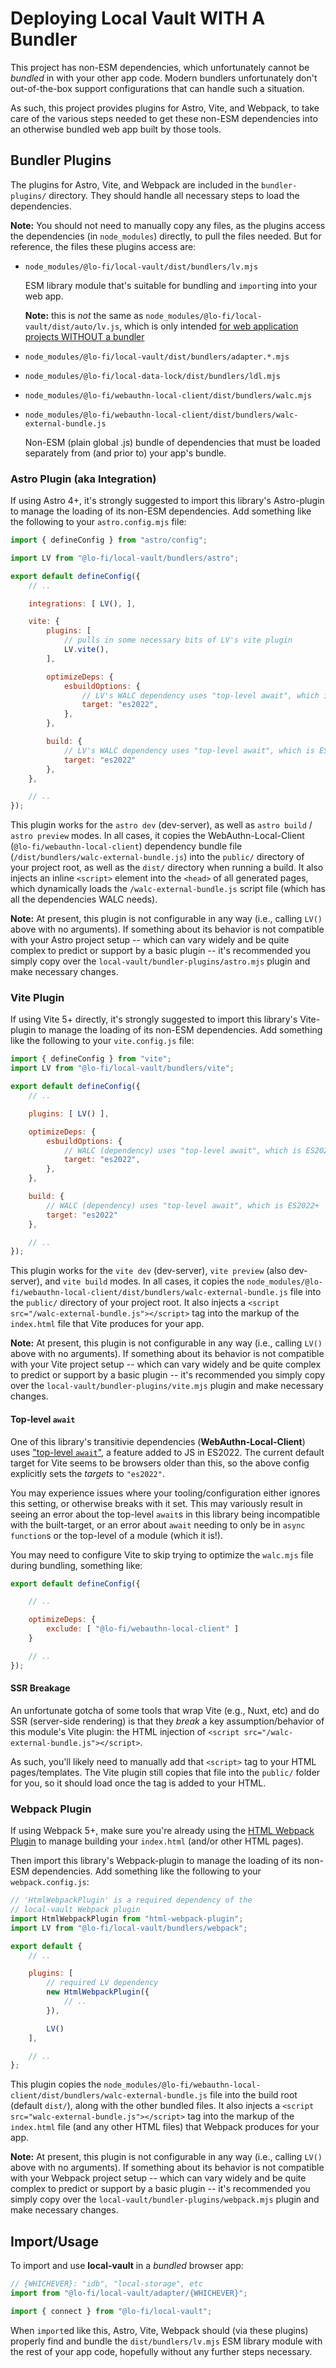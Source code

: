# Deploying Local Vault WITH A Bundler

This project has non-ESM dependencies, which unfortunately cannot be *bundled* in with your other app code. Modern bundlers unfortunately don't out-of-the-box support configurations that can handle such a situation.

As such, this project provides plugins for Astro, Vite, and Webpack, to take care of the various steps needed to get these non-ESM dependencies into an otherwise bundled web app built by those tools.

## Bundler Plugins

The plugins for Astro, Vite, and Webpack are included in the `bundler-plugins/` directory. They should handle all necessary steps to load the dependencies.

**Note:** You should not need to manually copy any files, as the plugins access the dependencies (in `node_modules`) directly, to pull the files needed. But for reference, the files these plugins access are:

* `node_modules/@lo-fi/local-vault/dist/bundlers/lv.mjs`

    ESM library module that's suitable for bundling and `import`ing into your web app.

    **Note:** this is *not* the same as `node_modules/@lo-fi/local-vault/dist/auto/lv.js`, which is only intended [for web application projects WITHOUT a bundler](NON-BUNDLERS.md)

* `node_modules/@lo-fi/local-vault/dist/bundlers/adapter.*.mjs`

* `node_modules/@lo-fi/local-data-lock/dist/bundlers/ldl.mjs`

* `node_modules/@lo-fi/webauthn-local-client/dist/bundlers/walc.mjs`

* `node_modules/@lo-fi/webauthn-local-client/dist/bundlers/walc-external-bundle.js`

    Non-ESM (plain global .js) bundle of dependencies that must be loaded separately from (and prior to) your app's bundle.

### Astro Plugin (aka Integration)

If using Astro 4+, it's strongly suggested to import this library's Astro-plugin to manage the loading of its non-ESM dependencies. Add something like the following to your `astro.config.mjs` file:

```js
import { defineConfig } from "astro/config";

import LV from "@lo-fi/local-vault/bundlers/astro";

export default defineConfig({
    // ..

    integrations: [ LV(), ],

    vite: {
        plugins: [
            // pulls in some necessary bits of LV's vite plugin
            LV.vite(),
        ],

        optimizeDeps: {
            esbuildOptions: {
                // LV's WALC dependency uses "top-level await", which is ES2022+
                target: "es2022",
            },
        },

        build: {
            // LV's WALC dependency uses "top-level await", which is ES2022+
            target: "es2022"
        },
    },

    // ..
});
```

This plugin works for the `astro dev` (dev-server), as well as `astro build` / `astro preview` modes. In all cases, it copies the WebAuthn-Local-Client (`@lo-fi/webauthn-local-client`) dependency bundle file (`/dist/bundlers/walc-external-bundle.js`) into the `public/` directory of your project root, as well as the `dist/` directory when running a build. It also injects an inline `<script>` element into the `<head>` of all generated pages, which dynamically loads the `/walc-external-bundle.js` script file (which has all the dependencies WALC needs).

**Note:** At present, this plugin is not configurable in any way (i.e., calling `LV()` above with no arguments). If something about its behavior is not compatible with your Astro project setup -- which can vary widely and be quite complex to predict or support by a basic plugin -- it's recommended you simply copy over the `local-vault/bundler-plugins/astro.mjs` plugin and make necessary changes.

### Vite Plugin

If using Vite 5+ directly, it's strongly suggested to import this library's Vite-plugin to manage the loading of its non-ESM dependencies. Add something like the following to your `vite.config.js` file:

```js
import { defineConfig } from "vite";
import LV from "@lo-fi/local-vault/bundlers/vite";

export default defineConfig({
    // ..

    plugins: [ LV() ],

    optimizeDeps: {
        esbuildOptions: {
            // WALC (dependency) uses "top-level await", which is ES2022+
            target: "es2022",
        },
    },

    build: {
        // WALC (dependency) uses "top-level await", which is ES2022+
        target: "es2022"
    },

    // ..
});
```

This plugin works for the `vite dev` (dev-server), `vite preview` (also dev-server), and `vite build` modes. In all cases, it copies the `node_modules/@lo-fi/webauthn-local-client/dist/bundlers/walc-external-bundle.js` file into the `public/` directory of your project root. It also injects a `<script src="/walc-external-bundle.js"></script>` tag into the markup of the `index.html` file that Vite produces for your app.

**Note:** At present, this plugin is not configurable in any way (i.e., calling `LV()` above with no arguments). If something about its behavior is not compatible with your Vite project setup -- which can vary widely and be quite complex to predict or support by a basic plugin -- it's recommended you simply copy over the `local-vault/bundler-plugins/vite.mjs` plugin and make necessary changes.

#### Top-level `await`

One of this library's transitivie dependencies (**WebAuthn-Local-Client**) uses ["top-level `await`"](https://github.com/tc39/proposal-top-level-await), a feature added to JS in ES2022. The current default target for Vite seems to be browsers older than this, so the above config explicitly sets the *targets* to `"es2022"`.

You may experience issues where your tooling/configuration either ignores this setting, or otherwise breaks with it set. This may variously result in seeing an error about the top-level `await`s in this library being incompatible with the built-target, or an error about `await` needing to only be in `async function`s or the top-level of a module (which it is!).

You may need to configure Vite to skip trying to optimize the `walc.mjs` file during bundling, something like:

```js
export default defineConfig({

    // ..

    optimizeDeps: {
        exclude: [ "@lo-fi/webauthn-local-client" ]
    }

    // ..
});
```

#### SSR Breakage

An unfortunate gotcha of some tools that wrap Vite (e.g., Nuxt, etc) and do SSR (server-side rendering) is that they *break* a key assumption/behavior of this module's Vite plugin: the HTML injection of `<script src="/walc-external-bundle.js"></script>`.

As such, you'll likely need to manually add that `<script>` tag to your HTML pages/templates. The Vite plugin still copies that file into the `public/` folder for you, so it should load once the tag is added to your HTML.

### Webpack Plugin

If using Webpack 5+, make sure you're already using the [HTML Webpack Plugin](https://github.com/jantimon/html-webpack-plugin/) to manage building your `index.html` (and/or other HTML pages).

Then import this library's Webpack-plugin to manage the loading of its non-ESM dependencies. Add something like the following to your `webpack.config.js`:

```js
// 'HtmlWebpackPlugin' is a required dependency of the
// local-vault Webpack plugin
import HtmlWebpackPlugin from "html-webpack-plugin";
import LV from "@lo-fi/local-vault/bundlers/webpack";

export default {
    // ..

    plugins: [
        // required LV dependency
        new HtmlWebpackPlugin({
            // ..
        }),

        LV()
    ],

    // ..
};
```

This plugin copies the `node_modules/@lo-fi/webauthn-local-client/dist/bundlers/walc-external-bundle.js` file into the build root (default `dist/`), along with the other bundled files. It also injects a `<script src="walc-external-bundle.js"></script>` tag into the markup of the `index.html` file (and any other HTML files) that Webpack produces for your app.

**Note:** At present, this plugin is not configurable in any way (i.e., calling `LV()` above with no arguments). If something about its behavior is not compatible with your Webpack project setup -- which can vary widely and be quite complex to predict or support by a basic plugin -- it's recommended you simply copy over the `local-vault/bundler-plugins/webpack.mjs` plugin and make necessary changes.

## Import/Usage

To import and use **local-vault** in a *bundled* browser app:

```js
// {WHICHEVER}: "idb", "local-storage", etc
import from "@lo-fi/local-vault/adapter/{WHICHEVER}";

import { connect } from "@lo-fi/local-vault";
```

When `import`ed like this, Astro, Vite, Webpack should (via these plugins) properly find and bundle the `dist/bundlers/lv.mjs` ESM library module with the rest of your app code, hopefully without any further steps necessary.
